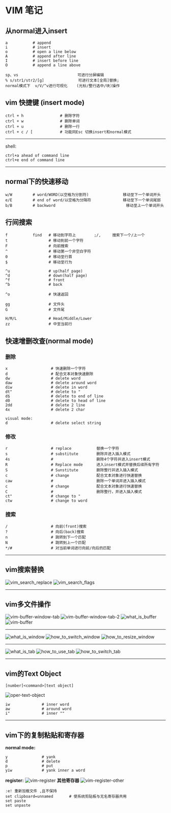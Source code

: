 
# VIM 笔记

## 从normal进入insert

```shell
a           # append
i           # insert
o           # open a line below
A           # append after line
I           # insert before line
O           # append a line above
```

```shell
sp、vs                          可进行分屏编辑
% s/str1/str2/[g]               可进行文本[全局]替换;
normal模式下  v/V/^v进行可视化    (光标/整行选中/块)操作
```

## vim 快捷键 (insert mode)

```shell
ctrl + h                # 删除字符
ctrl + w                # 删除单词
ctrl + u                # 删除一行
ctrl + c / [            # 功能同Esc 切换insert和normal模式
```

---
shell:

```shell
ctrl+a ahead of command line
ctrl+e end of command line
```

---

## normal下的快速移动

```shell
w/W         # word/WORD(以空格为分割符)               移动至下一个单词开头
e/E         # end of word/以空格为分隔符              移动至下一个单词尾部
b/B         # backword                               移动至上一个单词开头
```

## 行间搜索

```shell
f           find   # 移动到字符上        ;/,     搜索下一个/上一个
t                  # 移动到前一个字符
F                  # 向前搜索
^                  # 移动第一个非空白字符
0                  # 移动至行首
$                  # 移动至行为

^u                 # up(half page)
^d                 # down(half page)
^f                 # front
^b                 # back

^o                 # 快速返回

gg                 # 文件头
G                  # 文件尾

H/M/L              # Head/Middle/Lower
zz                 # 中至当前行
```

## 快速增删改查(normal mode)

### 删除

```shell
x                   # 快速删除一个字符
d                   # 配合文本对象快速删除
dw                  # delete word
daw                 # delete around word
diw                 # delete in word
dt"                 # delete to "
d$                  # delete to end of line
d0                  # delete to head of line
2dd                 # delete 2 line
4x                  # delete 2 char

visual mode:
d                   # delete select string
```

### 修改

```shell
r                   # replace           替换一个字符
s                   # substitute        删除并进入插入模式
4s                  #                   删除4个字符并进入insert模式
R                   # Replace mode      进入insert模式并替换后续所有字符
S                   # Sunstitute        删除整行并进入插入模式
c                   # change            配合文本对象进行快速替换
caw                 #                   删除一个单词并进入插入模式
c                   # change            配合文本对象进行快速替换
C                   #                   删除整行，并进入插入模式
ct"                 # change to "
ctw                 # change to word
```

### 搜索

```shell
/                   # 向前(front)搜索
?                   # 向后(back)搜索
n                   # 跳转到下一个匹配
N                   # 跳转到上一个匹配
*/#                 # 对当前单词进行向前/向后的匹配
```

---

## vim搜索替换

![vim_search_replace](pic/replace/vim-replcae-command-1.png)
![vim_search_flags](pic/replace/vim-replcae-command-2.png)

---

## vim多文件操作

![vim-buffer-window-tab](pic/multifiles/vim-buffer-window-tab.png)
![vim-buffer-window-tab-2](pic/multifiles/vim-buffer-window-tab-2.png)
![what_is_buffer](pic/multifiles/vim-what-is-buffer.png)
![vim-buffer](pic/multifiles/vim-buffer.png)

---
![what_is_window](pic/multifiles/vim-what-is-window.png)
![how_to_switch_window](pic/multifiles/vim-how-to-switch-window.png)
![how_to_resize_window](pic/multifiles/vim-how-to-resize-window.png)

---
![what_is_tab](pic/multifiles/vim-what-is-tab.png)
![how_to_use_tab](pic/multifiles/vim-how-to-create-tab.png)
![how_to_switch_tab](pic/multifiles/vim-how-to-switch-tab.png)

---

## vim的Text Object

```shell
[number]<command>[text object]
```

![oper-text-object](pic/text_object/vim-how-to-oper-text-object.png)

```shell
iw              # inner word
aw              # around word
i"              # inner ""
```

---

## vim下的复制粘贴和寄存器

**normal mode:**

```shell
y               # yank
d               # delete
p               # put
yiw             # yank inner a word
```

**register:**
![vim-register](pic/register/vim-register.png)
**其他寄存器**
![vim-register-other](pic/register/vim-register-other.png)

```vim
:e! 重新加载文件 ,且不保持
set clipboard=unnamed       # 使系统剪贴板与无名寄存器共用
set paste
set unpaste
```
